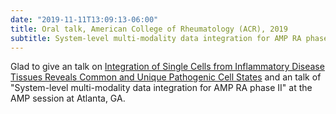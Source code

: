 ```yaml
---
date: "2019-11-11T13:09:13-06:00"
title: Oral talk, American College of Rheumatology (ACR), 2019
subtitle: System-level multi-modality data integration for AMP RA phase II
---
```


Glad to give an talk on [Integration of Single Cells from Inflammatory Disease Tissues Reveals Common and Unique Pathogenic Cell States](https://acrabstracts.org/abstract/integration-of-single-cells-from-inflammatory-disease-tissues-reveals-common-and-unique-pathogenic-cell-states/) and an talk of "System-level multi-modality data integration for AMP RA phase II" at the AMP session at Atlanta, GA.
